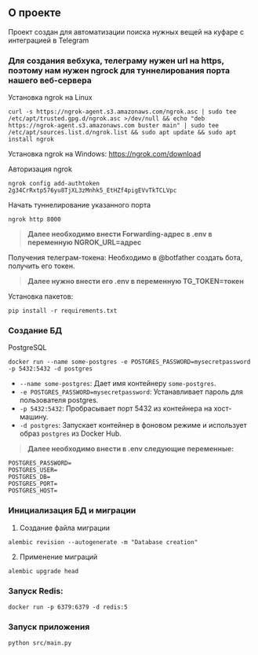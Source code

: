 ## О проекте
Проект создан для автоматизации поиска нужных вещей на куфаре с интеграцией в Telegram

### Для создания вебхука, телеграму нужен url на https, поэтому нам нужен ngrock для туннелирования порта нашего веб-сервера 

Установка ngrok на Linux

```commandline
curl -s https://ngrok-agent.s3.amazonaws.com/ngrok.asc | sudo tee /etc/apt/trusted.gpg.d/ngrok.asc >/dev/null && echo "deb https://ngrok-agent.s3.amazonaws.com buster main" | sudo tee /etc/apt/sources.list.d/ngrok.list && sudo apt update && sudo apt install ngrok
```
Установка ngrok на Windows: https://ngrok.com/download

Авторизация ngrok

```commandline
ngrok config add-authtoken 2g34CrRxtp576yu8TjXL3zMnhk5_EtHZf4pigEVvTkTCLVpc
```

Начать туннелирование указанного порта
```commandline
ngrok http 8000
```

>**Далее необходимо внести Forwarding-адрес в .env в переменную NGROK_URL=адрес**

Получения телеграм-токена:
Необходимо в @botfather создать бота, получить его токен.

>**Далее нужно внести его .env в переменную TG_TOKEN=токен**

Установка пакетов:

```commandline
pip install -r requirements.txt
```

### Создание БД
PostgreSQL
```commandline
docker run --name some-postgres -e POSTGRES_PASSWORD=mysecretpassword -p 5432:5432 -d postgres
```
* `--name some-postgres`: Дает имя контейнеру `some-postgres`.
* `-e POSTGRES_PASSWORD=mysecretpassword`: Устанавливает пароль для пользователя postgres.
* `-p 5432:5432`: Пробрасывает порт 5432 из контейнера на хост-машину.
* `-d postgres`: Запускает контейнер в фоновом режиме и использует образ `postgres` из Docker Hub.

>**Далее необходимо внести в .env следующие переменные:**
```
POSTGRES_PASSWORD=
POSTGRES_USER=
POSTGRES_DB=
POSTGRES_PORT=
POSTGRES_HOST=
```


### Инициализация БД и миграции
1. Создание файла миграции
```commandline
alembic revision --autogenerate -m "Database creation"
```
2. Применение миграций
```commandline
alembic upgrade head
```

### Запуск Redis:
```commandline
docker run -p 6379:6379 -d redis:5
```
### Запуск приложения
```commandline
python src/main.py
```